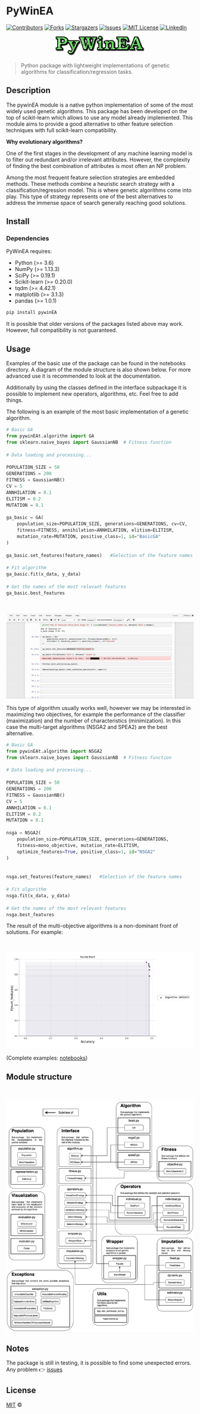 # PyWinEA

[![Contributors][contributors-shield]][contributors-url]
[![Forks][forks-shield]][forks-url]
[![Stargazers][stars-shield]][stars-url]
[![Issues][issues-shield]][issues-url]
[![MIT License][license-shield]][license-url]
[![LinkedIn][linkedin-shield]][linkedin-url]
<br />
<p align="center">
	<img src="https://github.com/FernandoGaGu/pywinEA/blob/master/img/PyWinEA_logo.gif" alt="Logo">
</p>

> Python package with lightweight implementations of genetic algorithms for classification/regression tasks.

## Description

The pywinEA module is a native python implementation of some of the most widely used genetic algorithms. 
This package has been developed on the top of scikit-learn which allows to use any model already implemented. This module aims to provide a good alternative to other feature selection techniques with full scikit-learn compatibility.

**Why evolutionary algorithms?**

One of the first stages in the development of any machine learning model is to filter out redundant and/or irrelevant attributes. However, the complexity of finding the best combination of attributes is most often an NP problem.

Among the most frequent feature selection strategies are embedded methods. These methods combine a heuristic search strategy with a classification/regression model. This is where genetic algorithms come into play. This type of strategy represents one of the best alternatives to address the immense space of search generally reaching good solutions.

## Install

### Dependencies

PyWinEA requires:
- Python (>= 3.6)
- NumPy (>= 1.13.3)
- SciPy (>= 0.19.1)
- Scikit-learn (>= 0.20.0)
- tqdm (>= 4.42.1)
- matplotlib (>= 3.1.3)
- pandas (>= 1.0.1)

```sh
pip install pywinEA
```
It is possible that older versions of the packages listed above may work. However, full compatibility is not guaranteed.

## Usage

Examples of the basic use of the package can be found in the notebooks directory. A diagram of the module structure is also shown below. For more advanced use it is recommended to look at the documentation. 

Additionally by using the classes defined in the interface subpackage it is possible to implement new operators, algorithms, etc. Feel free to add things.

The following is an example of the most basic implementation of a genetic algorithm.
```python
# Basic GA
from pywinEAt.algorithm import GA
from sklearn.naive_bayes import GaussianNB  # Fitness function

# Data loading and processing...

POPULATION_SIZE = 50
GENERATIONS = 200
FITNESS = GaussianNB()
CV = 5
ANNHILATION = 0.1
ELITISM = 0.2
MUTATION = 0.1

ga_basic = GA(
    population_size=POPULATION_SIZE, generations=GENERATIONS, cv=CV,
    fitness=FITNESS, annihilation=ANNHILATION, elitism=ELITISM, 
    mutation_rate=MUTATION, positive_class=1, id="BasicGA"
)

ga_basic.set_features(feature_names)   #Selection of the feature names

# Fit algorithm 
ga_basic.fit(x_data, y_data) 

# Get the names of the most relevant features
ga_basic.best_features 
```
<br />
<p align="center">
	<img src="https://github.com/FernandoGaGu/pywinEA/blob/master/img/basic-example.gif" alt="Example">
</p>

This type of algorithm usually works well, however we may be interested in maximizing two objectives, for example the performance of the classifier (maximization) and the number of characteristics (minimization). In this case the multi-target algorithms (NSGA2 and SPEA2) are the best alternative.

```python
# Basic GA
from pywinEAt.algorithm import NSGA2
from sklearn.naive_bayes import GaussianNB  # Fitness function

# Data loading and processing...

POPULATION_SIZE = 50
GENERATIONS = 200
FITNESS = GaussianNB()
CV = 5
ANNHILATION = 0.1
ELITISM = 0.2
MUTATION = 0.1

nsga = NSGA2(
    population_size=POPULATION_SIZE, generations=GENERATIONS, 
    fitness=mono_objective, mutation_rate=ELITISM, 
    optimize_features=True, positive_class=1, id="NSGA2"
)


nsga.set_features(feature_names)   #Selection of the feature names

# Fit algorithm 
nsga.fit(x_data, y_data) 

# Get the names of the most relevant features
nsga.best_features 
```
The result of the multi-objective algorithms is a non-dominant front of solutions. For example:

<br />
<p align="center">
	<img src="https://github.com/FernandoGaGu/pywinEA/blob/master/img/Pareto-front-example.png" alt="Structure">
</p>

(Complete examples: [notebooks](https://github.com/FernandoGaGu/pywinEA/tree/master/notebooks/))

## Module structure

<br />
<p align="center">
	<img src="https://github.com/FernandoGaGu/pywinEA/blob/master/img/PyWinEAStructure.png" alt="Structure">
</p>


## Notes

The package is still in testing, it is possible to find some unexpected errors. Any problem 👉  <a href="https://github.com/FernandoGaGu/pywinEA/issues"> issues </a>



## License

[MIT](LICENSE) © 

[contributors-shield]: https://img.shields.io/github/contributors/FernandoGaGu/pywinEA.svg?style=flat-square
[contributors-url]: https://github.com/FernandoGaGu/pywinEA/graphs/contributors
[forks-shield]: https://img.shields.io/github/forks/FernandoGaGu/pywinEA.svg?style=flat-square
[forks-url]: https://github.com/FernandoGaGu/pywinEA/network/members
[stars-shield]: https://img.shields.io/github/stars/FernandoGaGu/pywinEA.svg?style=flat-square
[stars-url]: https://github.com/FernandoGaGu/pywinEA/stargazers
[issues-shield]: https://img.shields.io/github/issues/FernandoGaGu/pywinEA.svg?style=flat-square
[issues-url]: https://github.com/FernandoGaGu/pywinEA/issues
[license-shield]: https://img.shields.io/github/license/FernandoGaGu/pywinEA.svg?style=flat-square
[license-url]: https://github.com/FernandoGaGu/pywinEA/blob/master/LICENSE
[linkedin-shield]: https://img.shields.io/badge/-LinkedIn-black.svg?style=flat-square&logo=linkedin&colorB=555
[linkedin-url]: https://linkedin.com/in/GarciaGu-Fernando
[product-screenshot]: img/PyWinEAlogo.png